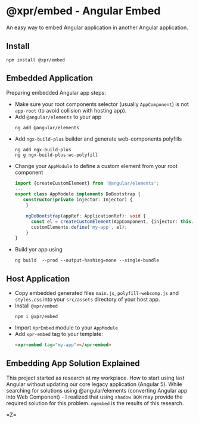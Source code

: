 # @xpr/embed - Angular Embed

An easy way to embed Angular application in another Angular application.

## Install
```
npm install @xpr/embed
```

## Embedded Application
Preparing embedded Angular app steps:
* Make sure your root components selector (usually `AppComponent`) is not `app-root` (to avoid collision with hosting app).
* Add `@angular/elements` to your app
  ```
  ng add @angular/elements
  ```
* Add `ngx-build-plus` builder and generate web-components polyfills
  ```
  ng add ngx-build-plus
  ng g ngx-build-plus:wc-polyfill
  ```
* Change your `AppModule` to define a custom element from your root component
  ```typescript
  import {createCustomElement} from '@angular/elements';
  ...
  export class AppModule implements DoBootstrap {
     constructor(private injector: Injector) {
      }
  
      ngDoBootstrap(appRef: ApplicationRef): void {
        const el = createCustomElement(AppComponent, {injector: this.injector});
        customElements.define('my-app', el);
      }
  }
  ```
* Build yor app using
  ```
  ng build  --prod --output-hashing=none --single-bundle
  ```
  
## Host Application  
* Copy embedded generated files `main.js`, `polyfill-webcomp.js` and `styles.css` into your `src/assets` directory of your host app.
* Install `@xpr/embed`
  ```
  npm i @xpr/embed
  ```
* Import `XprEmbed` module to your `AppModule`
* Add `xpr-embed` tag to your template:
  ```html
  <xpr-embed tag="my-app"></xpr-embed>
  ```

## Embedding App Solution Explained
This project started as research at my workplace. How to start using last Angular without updating our core legacy application (Angular 5).
While searching for solutions using @angular/elements (converting Angular app into Web Component) - I realized that using `shadow DOM` may provide the required solution for this problem.
`ngembed` is the results of this research.

=Z=

